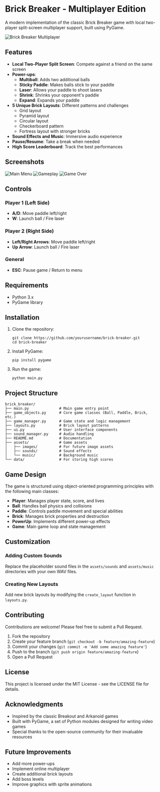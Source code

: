 # Brick Breaker - Multiplayer Edition

A modern implementation of the classic Brick Breaker game with local two-player split-screen multiplayer support, built using PyGame.

![Brick Breaker Multiplayer](https://github.com/yourusername/brick-breaker/raw/main/screenshots/gameplay.png)

## Features

- **Local Two-Player Split Screen**: Compete against a friend on the same screen
- **Power-ups**:
  - **Multiball**: Adds two additional balls
  - **Sticky Paddle**: Makes balls stick to your paddle
  - **Laser**: Allows your paddle to shoot lasers
  - **Shrink**: Shrinks your opponent's paddle
  - **Expand**: Expands your paddle
- **5 Unique Brick Layouts**: Different patterns and challenges
  - Grid layout
  - Pyramid layout
  - Circular layout
  - Checkerboard pattern
  - Fortress layout with stronger bricks
- **Sound Effects and Music**: Immersive audio experience
- **Pause/Resume**: Take a break when needed
- **High Score Leaderboard**: Track the best performances

## Screenshots

![Main Menu](https://github.com/yourusername/brick-breaker/raw/main/screenshots/menu.png)
![Gameplay](https://github.com/yourusername/brick-breaker/raw/main/screenshots/gameplay.png)
![Game Over](https://github.com/yourusername/brick-breaker/raw/main/screenshots/gameover.png)

## Controls

### Player 1 (Left Side)
- **A/D**: Move paddle left/right
- **W**: Launch ball / Fire laser

### Player 2 (Right Side)
- **Left/Right Arrows**: Move paddle left/right
- **Up Arrow**: Launch ball / Fire laser

### General
- **ESC**: Pause game / Return to menu

## Requirements

- Python 3.x
- PyGame library

## Installation

1. Clone the repository:
   ```
   git clone https://github.com/yourusername/brick-breaker.git
   cd brick-breaker
   ```

2. Install PyGame:
   ```
   pip install pygame
   ```

3. Run the game:
   ```
   python main.py
   ```

## Project Structure

```
brick_breaker/
├── main.py              # Main game entry point
├── game_objects.py      # Core game classes (Ball, Paddle, Brick, etc.)
├── game_manager.py      # Game state and logic management
├── layouts.py           # Brick layout patterns
├── ui.py                # User interface components
├── sound_manager.py     # Audio handling
├── README.md            # Documentation
├── assets/              # Game assets
│   ├── images/          # For future image assets
│   ├── sounds/          # Sound effects
│   └── music/           # Background music
└── data/                # For storing high scores
```

## Game Design

The game is structured using object-oriented programming principles with the following main classes:

- **Player**: Manages player state, score, and lives
- **Ball**: Handles ball physics and collisions
- **Paddle**: Controls paddle movement and special abilities
- **Brick**: Manages brick properties and destruction
- **PowerUp**: Implements different power-up effects
- **Game**: Main game loop and state management

## Customization

### Adding Custom Sounds
Replace the placeholder sound files in the `assets/sounds` and `assets/music` directories with your own WAV files.

### Creating New Layouts
Add new brick layouts by modifying the `create_layout` function in `layouts.py`.

## Contributing

Contributions are welcome! Please feel free to submit a Pull Request.

1. Fork the repository
2. Create your feature branch (`git checkout -b feature/amazing-feature`)
3. Commit your changes (`git commit -m 'Add some amazing feature'`)
4. Push to the branch (`git push origin feature/amazing-feature`)
5. Open a Pull Request

## License

This project is licensed under the MIT License - see the LICENSE file for details.

## Acknowledgments

- Inspired by the classic Breakout and Arkanoid games
- Built with PyGame, a set of Python modules designed for writing video games
- Special thanks to the open-source community for their invaluable resources

## Future Improvements

- Add more power-ups
- Implement online multiplayer
- Create additional brick layouts
- Add boss levels
- Improve graphics with sprite animations
